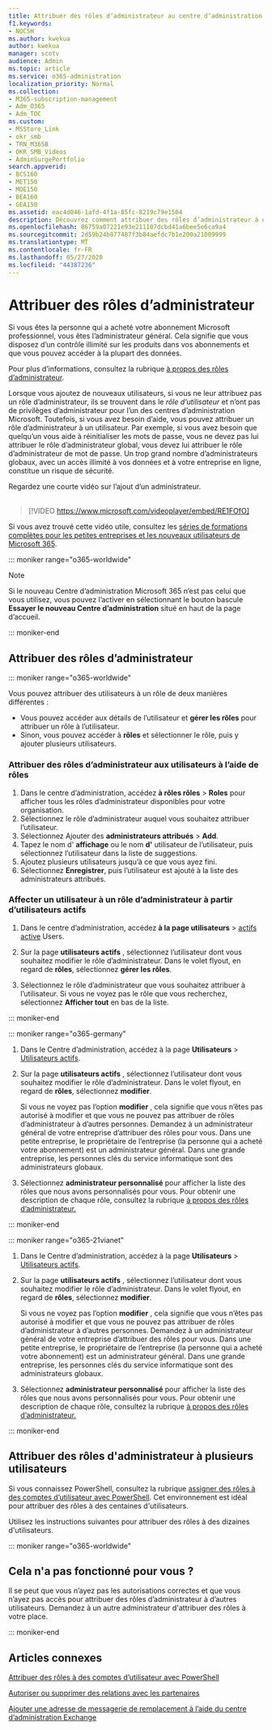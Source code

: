 ```yaml
---
title: Attribuer des rôles d’administrateur au centre d’administration Microsoft 365
f1.keywords:
- NOCSH
ms.author: kwekua
author: kwekua
manager: scotv
audience: Admin
ms.topic: article
ms.service: o365-administration
localization_priority: Normal
ms.collection:
- M365-subscription-management
- Adm_O365
- Adm_TOC
ms.custom:
- MSStore_Link
- okr_smb
- TRN_M365B
- OKR_SMB_Videos
- AdminSurgePortfolio
search.appverid:
- BCS160
- MET150
- MOE150
- BEA160
- GEA150
ms.assetid: eac4d046-1afd-4f1a-85fc-8219c79e1504
description: Découvrez comment attribuer des rôles d’administrateur à un ou plusieurs utilisateurs de votre entreprise afin qu’ils puissent effectuer des tâches spécifiques dans le centre d’administration.
ms.openlocfilehash: 86759a07221e93e211107dcbd41a6bee5e6ca9a4
ms.sourcegitcommit: 2d59b24b877487f3b84aefdc7b1e200a21009999
ms.translationtype: MT
ms.contentlocale: fr-FR
ms.lasthandoff: 05/27/2020
ms.locfileid: "44387236"
---
```

# <a name="assign-admin-roles"></a>Attribuer des rôles d’administrateur

Si vous êtes la personne qui a acheté votre abonnement Microsoft professionnel, vous êtes l’administrateur général. Cela signifie que vous disposez d’un contrôle illimité sur les produits dans vos abonnements et que vous pouvez accéder à la plupart des données.

Pour plus d’informations, consultez la rubrique [à propos des rôles d’administrateur](about-admin-roles.md).

Lorsque vous ajoutez de nouveaux utilisateurs, si vous ne leur attribuez pas un rôle d’administrateur, ils se trouvent dans le *rôle d’utilisateur* et n’ont pas de privilèges d’administrateur pour l’un des centres d’administration Microsoft. Toutefois, si vous avez besoin d’aide, vous pouvez attribuer un rôle d’administrateur à un utilisateur. Par exemple, si vous avez besoin que quelqu’un vous aide à réinitialiser les mots de passe, vous ne devez pas lui attribuer le rôle d’administrateur global, vous devez lui attribuer le rôle d’administrateur de mot de passe. Un trop grand nombre d’administrateurs globaux, avec un accès illimité à vos données et à votre entreprise en ligne, constitue un risque de sécurité.

Regardez une courte vidéo sur l’ajout d’un administrateur.<br><br>

> [!VIDEO https://www.microsoft.com/videoplayer/embed/RE1FOfO] 

Si vous avez trouvé cette vidéo utile, consultez les [séries de formations complètes pour les petites entreprises et les nouveaux utilisateurs de Microsoft 365](https://support.office.com/article/6ab4bbcd-79cf-4000-a0bd-d42ce4d12816).

::: moniker range="o365-worldwide"

> [!NOTE]
> Si le nouveau Centre d’administration Microsoft 365 n’est pas celui que vous utilisez, vous pouvez l’activer en sélectionnant le bouton bascule **Essayer le nouveau Centre d’administration** situé en haut de la page d’accueil.

::: moniker-end

## <a name="assign-admin-roles"></a>Attribuer des rôles d’administrateur 

::: moniker range="o365-worldwide"

Vous pouvez attribuer des utilisateurs à un rôle de deux manières différentes :

- Vous pouvez accéder aux détails de l’utilisateur et **gérer les rôles** pour attribuer un rôle à l’utilisateur.
- Sinon, vous pouvez accéder à **rôles** et sélectionner le rôle, puis y ajouter plusieurs utilisateurs.

### <a name="assign-admin-roles-to-users-using-roles"></a>Attribuer des rôles d’administrateur aux utilisateurs à l’aide de rôles

1. Dans le centre d’administration, accédez **à rôles rôles** > **Roles** pour afficher tous les rôles d’administrateur disponibles pour votre organisation.
2. Sélectionnez le rôle d’administrateur auquel vous souhaitez attribuer l’utilisateur.
3. Sélectionnez Ajouter des **administrateurs attribués** > **Add**.
4. Tapez le nom d' **affichage** ou le nom **d'** utilisateur de l’utilisateur, puis sélectionnez l’utilisateur dans la liste de suggestions.
5. Ajoutez plusieurs utilisateurs jusqu’à ce que vous ayez fini.
6. Sélectionnez **Enregistrer**, puis l’utilisateur est ajouté à la liste des administrateurs attribués.

### <a name="assign-a-user-to-an-admin-role-from-active-users"></a>Affecter un utilisateur à un rôle d’administrateur à partir d’utilisateurs actifs

1. Dans le centre d’administration, accédez **à la page utilisateurs** > [actifs active](https://go.microsoft.com/fwlink/p/?linkid=834822) Users.

2. Sur la page **utilisateurs actifs** , sélectionnez l’utilisateur dont vous souhaitez modifier le rôle d’administrateur. Dans le volet flyout, en regard de **rôles**, sélectionnez **gérer les rôles**.

3. Sélectionnez le rôle d’administrateur que vous souhaitez attribuer à l’utilisateur. Si vous ne voyez pas le rôle que vous recherchez, sélectionnez **Afficher tout** en bas de la liste.

::: moniker-end

::: moniker range="o365-germany"

1. Dans le Centre d’administration, accédez à la page **Utilisateurs** > <a href="https://go.microsoft.com/fwlink/p/?linkid=847686" target="_blank">Utilisateurs actifs</a>.

2. Sur la page **utilisateurs actifs** , sélectionnez l’utilisateur dont vous souhaitez modifier le rôle d’administrateur. Dans le volet flyout, en regard de **rôles**, sélectionnez **modifier**. 

    Si vous ne voyez pas l’option **modifier** , cela signifie que vous n’êtes pas autorisé à modifier et que vous ne pouvez pas attribuer de rôles d’administrateur à d’autres personnes. Demandez à un administrateur général de votre entreprise d’attribuer des rôles pour vous. Dans une petite entreprise, le propriétaire de l’entreprise (la personne qui a acheté votre abonnement) est un administrateur général. Dans une grande entreprise, les personnes clés du service informatique sont des administrateurs globaux.

3. Sélectionnez **administrateur personnalisé** pour afficher la liste des rôles que nous avons personnalisés pour vous. Pour obtenir une description de chaque rôle, consultez la rubrique [à propos des rôles d’administrateur.](about-admin-roles.md)

::: moniker-end

::: moniker range="o365-21vianet"

1. Dans le Centre d’administration, accédez à la page **Utilisateurs** > <a href="https://go.microsoft.com/fwlink/p/?linkid=850628" target="_blank">Utilisateurs actifs</a>.

2. Sur la page **utilisateurs actifs** , sélectionnez l’utilisateur dont vous souhaitez modifier le rôle d’administrateur. Dans le volet flyout, en regard de **rôles**, sélectionnez **modifier**. 

    Si vous ne voyez pas l’option **modifier** , cela signifie que vous n’êtes pas autorisé à modifier et que vous ne pouvez pas attribuer de rôles d’administrateur à d’autres personnes. Demandez à un administrateur général de votre entreprise d’attribuer des rôles pour vous. Dans une petite entreprise, le propriétaire de l’entreprise (la personne qui a acheté votre abonnement) est un administrateur général. Dans une grande entreprise, les personnes clés du service informatique sont des administrateurs globaux.

3. Sélectionnez **administrateur personnalisé** pour afficher la liste des rôles que nous avons personnalisés pour vous. Pour obtenir une description de chaque rôle, consultez la rubrique [à propos des rôles d’administrateur.](about-admin-roles.md)

::: moniker-end


## <a name="assign-admin-roles-to-multiple-users"></a>Attribuer des rôles d'administrateur à plusieurs utilisateurs

Si vous connaissez PowerShell, consultez la rubrique [assigner des rôles à des comptes d’utilisateur avec PowerShell](https://go.microsoft.com/fwlink/?linkid=854257). Cet environnement est idéal pour attribuer des rôles à des centaines d'utilisateurs.
  
Utilisez les instructions suivantes pour attribuer des rôles à des dizaines d'utilisateurs.

::: moniker range="o365-worldwide"


## <a name="didnt-work-for-you"></a>Cela n'a pas fonctionné pour vous ?

Il se peut que vous n’ayez pas les autorisations correctes et que vous n’ayez pas accès pour attribuer des rôles d’administrateur à d’autres utilisateurs. Demandez à un autre administrateur d'attribuer des rôles à votre place.

::: moniker-end

## <a name="related-articles"></a>Articles connexes

[Attribuer des rôles à des comptes d’utilisateur avec PowerShell](https://docs.microsoft.com/office365/enterprise/powershell/assign-roles-to-user-accounts-with-office-365-powershell)

[Autoriser ou supprimer des relations avec les partenaires](../misc/add-partner.md)

[Ajouter une adresse de messagerie de remplacement à l’aide du centre d’administration Exchange](https://docs.microsoft.com/Exchange/recipients/user-mailboxes/email-addresses?view=exchserver-2019#add-an-email-address-to-a-user-mailbox)

